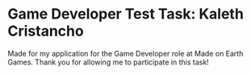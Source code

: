 # Game Developer Test Task: Kaleth Cristancho

Made for my application for the Game Developer role at Made on Earth Games.
Thank you for allowing me to participate in this task!
